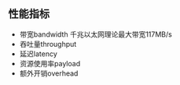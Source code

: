 ## 性能指标
* 带宽bandwidth    千兆以太网理论最大带宽117MB/s
* 吞吐量throughput
* 延迟latency
* 资源使用率payload  
* 额外开销overhead
